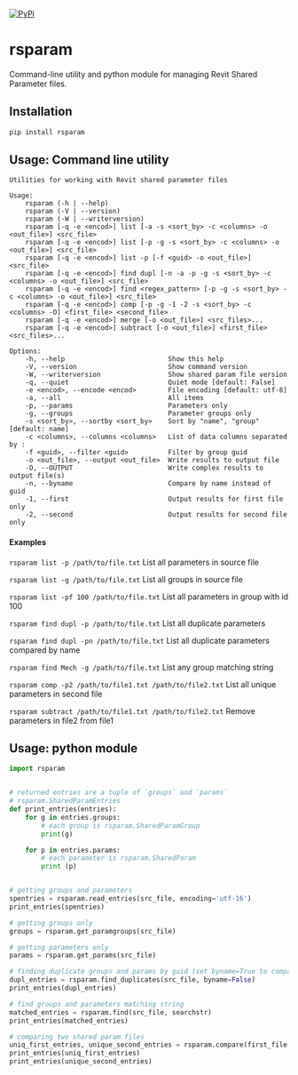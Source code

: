 [![PyPi](https://img.shields.io/pypi/v/rsparam.svg)](https://pypi.org/project/rsparam)

# rsparam
Command-line utility and python module for managing Revit Shared Parameter files.


## Installation

``` bash
pip install rsparam
```

## Usage: Command line utility

``` text
Utilities for working with Revit shared parameter files

Usage:
    rsparam (-h | --help)
    rsparam (-V | --version)
    rsparam (-W | --writerversion)
    rsparam [-q -e <encod>] list [-a -s <sort_by> -c <columns> -o <out_file>] <src_file>
    rsparam [-q -e <encod>] list [-p -g -s <sort_by> -c <columns> -o <out_file>] <src_file>
    rsparam [-q -e <encod>] list -p [-f <guid> -o <out_file>] <src_file>
    rsparam [-q -e <encod>] find dupl [-n -a -p -g -s <sort_by> -c <columns> -o <out_file>] <src_file>
    rsparam [-q -e <encod>] find <regex_pattern> [-p -g -s <sort_by> -c <columns> -o <out_file>] <src_file>
    rsparam [-q -e <encod>] comp [-p -g -1 -2 -s <sort_by> -c <columns> -O] <first_file> <second_file>
    rsparam [-q -e <encod>] merge [-o <out_file>] <src_files>...
    rsparam [-q -e <encod>] subtract [-o <out_file>] <first_file> <src_files>...

Options:
    -h, --help                          Show this help
    -V, --version                       Show command version
    -W, --writerversion                 Show shared param file version
    -q, --quiet                         Quiet mode [default: False]
    -e <encod>, --encode <encod>        File encoding [default: utf-8]
    -a, --all                           All items
    -p, --params                        Parameters only
    -g, --groups                        Parameter groups only
    -s <sort_by>, --sortby <sort_by>    Sort by "name", "group" [default: name]
    -c <columns>, --columns <columns>   List of data columns separated by :
    -f <guid>, --filter <guid>          Filter by group guid
    -o <out_file>, --output <out_file>  Write results to output file
    -O, --OUTPUT                        Write complex results to output file(s)
    -n, --byname                        Compare by name instead of guid
    -1, --first                         Output results for first file only
    -2, --second                        Output results for second file only
```
#### Examples
`rsparam list -p /path/to/file.txt` List all parameters in source file

`rsparam list -g /path/to/file.txt` List all groups in source file

`rsparam list -pf 100 /path/to/file.txt` List all parameters in group with id 100

`rsparam find dupl -p /path/to/file.txt` List all duplicate parameters

`rsparam find dupl -pn /path/to/file.txt` List all duplicate parameters compared by name

`rsparam find Mech -g /path/to/file.txt` List any group matching string

`rsparam comp -p2 /path/to/file1.txt /path/to/file2.txt` List all unique parameters in second file

`rsparam subtract /path/to/file1.txt /path/to/file2.txt` Remove parameters in file2 from file1

## Usage: python module

``` python
import rsparam


# returned entries are a tuple of `groups` and `params`
# rsparam.SharedParamEntries
def print_entries(entries):
    for g in entries.groups:
        # each group is rsparam.SharedParamGroup
        print(g)

    for p in entries.params:
        # each parameter is rsparam.SharedParam
        print (p)


# getting groups and parameters
spentries = rsparam.read_entries(src_file, encoding='utf-16')
print_entries(spentries)

# getting groups only
groups = rsparam.get_paramgroups(src_file)

# getting parameters only
params = rsparam.get_params(src_file)

# finding duplicate groups and params by guid (set byname=True to compare by name)
dupl_entries = rsparam.find_duplicates(src_file, byname=False)
print_entries(dupl_entries)

# find groups and parameters matching string
matched_entries = rsparam.find(src_file, searchstr)
print_entries(matched_entries)

# comparing two shared param files
uniq_first_entries, unique_second_entries = rsparam.compare(first_file, second_file)
print_entries(uniq_first_entries)
print_entries(unique_second_entries)
```
